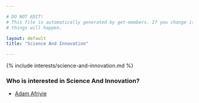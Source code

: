 ```yaml
---

# DO NOT EDIT!
# This file is automatically generated by get-members. If you change it, bad
# things will happen.

layout: default
title: "Science And Innovation"

---
```


{% include interests/science-and-innovation.md %}

### Who is interested in Science And Innovation?


* [Adam Afriyie](../members/adam-afriyie.html)
